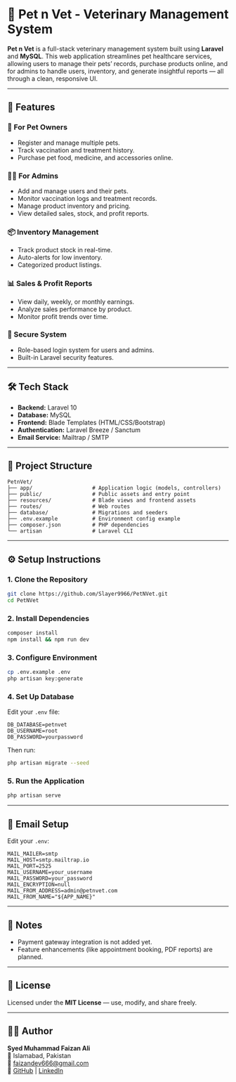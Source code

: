 # 🐾 Pet n Vet - Veterinary Management System

**Pet n Vet** is a full-stack veterinary management system built using **Laravel** and **MySQL**. This web application streamlines pet healthcare services, allowing users to manage their pets’ records, purchase products online, and for admins to handle users, inventory, and generate insightful reports — all through a clean, responsive UI.

---

## 🚀 Features

### 🐶 For Pet Owners
- Register and manage multiple pets.
- Track vaccination and treatment history.
- Purchase pet food, medicine, and accessories online.

### 🧑‍⚕️ For Admins
- Add and manage users and their pets.
- Monitor vaccination logs and treatment records.
- Manage product inventory and pricing.
- View detailed sales, stock, and profit reports.

### 📦 Inventory Management
- Track product stock in real-time.
- Auto-alerts for low inventory.
- Categorized product listings.

### 📊 Sales & Profit Reports
- View daily, weekly, or monthly earnings.
- Analyze sales performance by product.
- Monitor profit trends over time.

### 🔐 Secure System
- Role-based login system for users and admins.
- Built-in Laravel security features.

---

## 🛠️ Tech Stack

- **Backend:** Laravel 10  
- **Database:** MySQL  
- **Frontend:** Blade Templates (HTML/CSS/Bootstrap)  
- **Authentication:** Laravel Breeze / Sanctum  
- **Email Service:** Mailtrap / SMTP  

---

## 📂 Project Structure

```
PetnVet/
├── app/                   # Application logic (models, controllers)
├── public/                # Public assets and entry point
├── resources/             # Blade views and frontend assets
├── routes/                # Web routes
├── database/              # Migrations and seeders
├── .env.example           # Environment config example
├── composer.json          # PHP dependencies
└── artisan                # Laravel CLI
```

---

## ⚙️ Setup Instructions

### 1. Clone the Repository

```bash
git clone https://github.com/Slayer9966/PetNVet.git
cd PetNVet
```

### 2. Install Dependencies

```bash
composer install
npm install && npm run dev
```

### 3. Configure Environment

```bash
cp .env.example .env
php artisan key:generate
```

### 4. Set Up Database

Edit your `.env` file:

```dotenv
DB_DATABASE=petnvet
DB_USERNAME=root
DB_PASSWORD=yourpassword
```

Then run:

```bash
php artisan migrate --seed
```

### 5. Run the Application

```bash
php artisan serve
```



---

## 📧 Email Setup

Edit your `.env`:

```dotenv
MAIL_MAILER=smtp
MAIL_HOST=smtp.mailtrap.io
MAIL_PORT=2525
MAIL_USERNAME=your_username
MAIL_PASSWORD=your_password
MAIL_ENCRYPTION=null
MAIL_FROM_ADDRESS=admin@petnvet.com
MAIL_FROM_NAME="${APP_NAME}"
```

---

## 📌 Notes

- Payment gateway integration is not added yet.
- Feature enhancements (like appointment booking, PDF reports) are planned.

---

## 📜 License

Licensed under the **MIT License** — use, modify, and share freely.

---

## 🙋‍♂️ Author

**Syed Muhammad Faizan Ali**  
📍 Islamabad, Pakistan  
📧 faizandev666@gmail.com  
🔗 [GitHub](https://github.com/Slayer9966) | [LinkedIn](https://www.linkedin.com/in/faizan-ali-7b4275297/)
